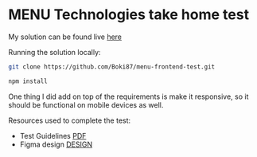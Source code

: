 # MENU Technologies take home test

My solution can be found live [here](https://menu-frontend-test.netlify.app/)

Running the solution locally:

```bash
git clone https://github.com/Boki87/menu-frontend-test.git

npm install
```

One thing I did add on top of the requirements is make it responsive, so it should be functional on mobile devices as well.

Resources used to complete the test:

- Test Guidelines [PDF](resources/test.pdf)
- Figma design [DESIGN](https://www.figma.com/file/JbfOSv1bZM77D1NnIZotK8/Candidate-Test-MC)
